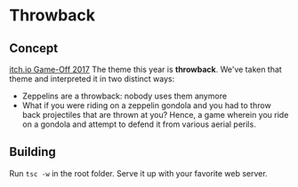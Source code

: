# Throwback

## Concept
[itch.io Game-Off 2017](https://itch.io/jam/game-off-2017)
The theme this year is **throwback**. We've taken that theme and interpreted it in two distinct ways:
- Zeppelins are a throwback: nobody uses them anymore
- What if you were riding on a zeppelin gondola and you had to throw back projectiles that are thrown at you?
Hence, a game wherein you ride on a gondola and attempt to defend it from various aerial perils.

## Building

Run `tsc -w` in the root folder. Serve it up with your favorite web server.
